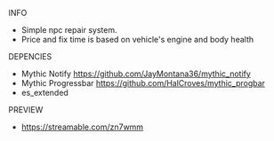 INFO
- Simple npc repair system.
- Price and fix time is based on vehicle's engine and body health

DEPENCIES
- Mythic Notify https://github.com/JayMontana36/mythic_notify
- Mythic Progressbar https://github.com/HalCroves/mythic_progbar
- es_extended


PREVIEW
- https://streamable.com/zn7wmm
